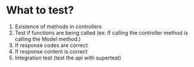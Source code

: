 # What to test?

1. Existence of methods in controllers
2. Test if functions are being called (ex: If calling the controller method is calling the Model method.)
3. If response codes are correct
4. If response content is correct
5. Integration test (test the api with supertest)
